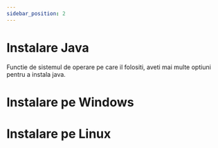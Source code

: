 ```yaml
---
sidebar_position: 2
---
```


# Instalare Java

Functie de sistemul de operare pe care il folositi, aveti mai multe optiuni pentru a instala java.

# Instalare pe Windows

# Instalare pe Linux 
